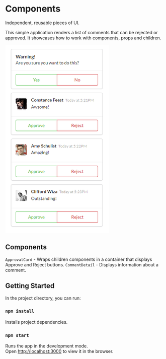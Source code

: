 # Components

Independent, reusable pieces of UI.

This simple application renders a list of comments that can be rejected or approved. It showcases how to work with components, props and children.

![List of approvable comments](./images/app.png "List of approvable comments")

## Components

`ApprovalCard` - Wraps children components in a container that displays Approve and Reject buttons.
`CommentDetail` - Displays information about a comment.

## Getting Started

In the project directory, you can run:

### `npm install`

Installs project dependencies.

### `npm start`

Runs the app in the development mode.\
Open [http://localhost:3000](http://localhost:3000) to view it in the browser.

